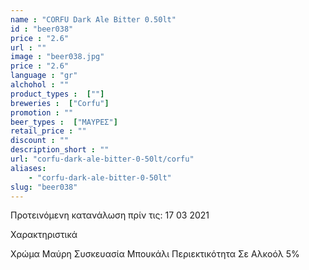 ```yaml
---
name : "CORFU Dark Ale Bitter 0.50lt"
id : "beer038"
price : "2.6"
url : ""
image : "beer038.jpg"
price : "2.6"
language : "gr"
alchohol : ""
product_types :  [""]
breweries :  ["Corfu"]
promotion : ""
beer_types :  ["ΜΑΥΡΕΣ"]
retail_price : ""
discount : ""
description_short : ""
url: "corfu-dark-ale-bitter-0-50lt/corfu"
aliases: 
    - "corfu-dark-ale-bitter-0-50lt"
slug: "beer038"
---
```


Προτεινόμενη κατανάλωση πρίν τις: 17 03 2021

Χαρακτηριστικά

Χρώμα
Μαύρη
Συσκευασία
Μπουκάλι
Περιεκτικότητα Σε Αλκοόλ
5%